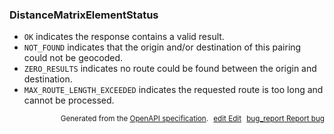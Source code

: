 <!--- This is a generated file, do not edit! -->
<!--- [START maps_http_schema_distancematrixelementstatus] -->
<h3 class="schema-object" id="DistanceMatrixElementStatus">DistanceMatrixElementStatus</h3>

- `OK` indicates the response contains a valid result.
- `NOT_FOUND` indicates that the origin and/or destination of this pairing could not be geocoded.
- `ZERO_RESULTS` indicates no route could be found between the origin and destination.
- `MAX_ROUTE_LENGTH_EXCEEDED` indicates the requested route is too long and cannot be processed.

<p style="text-align: right; font-size: smaller;">Generated from the <a class="gc-analytics-event" data-category="GMP" data-label="openapi-github" href="https://github.com/googlemaps/openapi-specification" title="Google Maps Platform OpenAPI Specification" class="external">OpenAPI specification</a>.
<a class="gc-analytics-event" data-category="GMP" data-label="openapi-github-maps-http-schema-distancematrixelementstatus" data-action="edit" style="margin-left: 5px;" href="https://github.com/googlemaps/openapi-specification/blob/main/specification/schemas/DistanceMatrixElementStatus.yml" title="Edit on GitHub"><span class="material-icons">edit</span> Edit</a>
<a class="gc-analytics-event" data-category="GMP" data-label="openapi-github-maps-http-schema-distancematrixelementstatus" data-action="bug" style="margin-left: 5px;" href="https://github.com/googlemaps/openapi-specification/issues/new?assignees=&labels=type%3A+bug%2C+triage+me&template=bug_report.md&title=[schemas] Bug - DistanceMatrixElementStatus" title="File bug for schemas on GitHub"><span class="material-icons">bug_report</span> Report bug</a>
</p>

<!--- [END maps_http_schema_distancematrixelementstatus] -->
